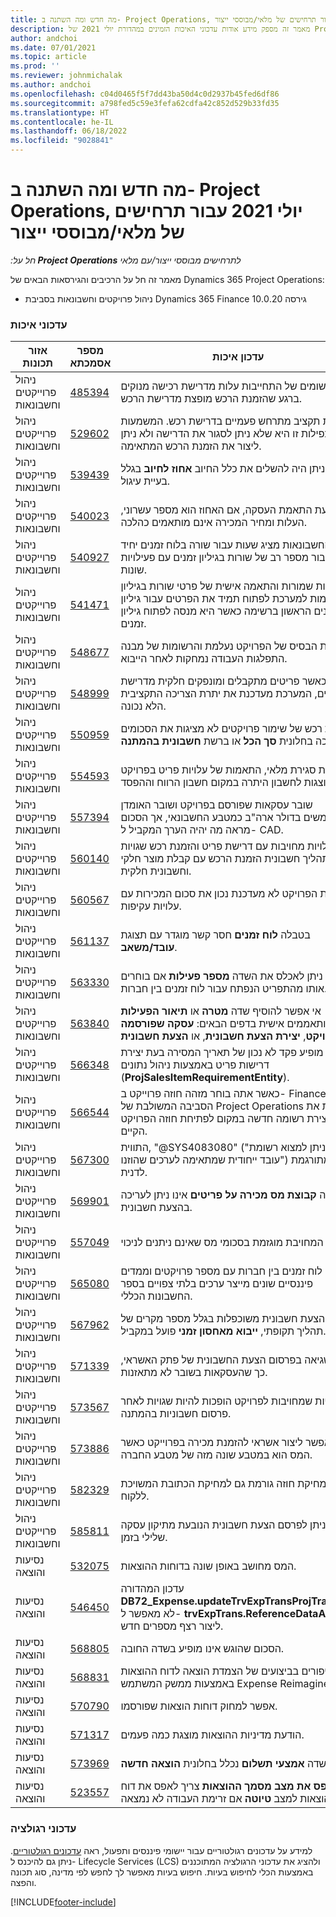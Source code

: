 ```yaml
---
title: מה חדש ומה השתנה ב- Project Operations, יולי 2021 עבור תרחישים של מלאי/מבוססי ייצור
description: מאמר זה מספק מידע אודות עדכוני האיכות הזמינים במהדורת יולי 2021 של Project Operations עבור תרחישים מבוססי מלאי/ייצור.
author: andchoi
ms.date: 07/01/2021
ms.topic: article
ms.prod: ''
ms.reviewer: johnmichalak
ms.author: andchoi
ms.openlocfilehash: c04d0465f5f7dd43ba50d4c0d2937b45fed6df86
ms.sourcegitcommit: a798fed5c59e3fefa62cdfa42c852d529b33fd35
ms.translationtype: HT
ms.contentlocale: he-IL
ms.lasthandoff: 06/18/2022
ms.locfileid: "9028841"
---
```

# <a name="whats-new-or-changed-in-project-operations-july-2021-for-stockedproduction-based-scenarios"></a>מה חדש ומה השתנה ב- Project Operations, יולי 2021 עבור תרחישים של מלאי/מבוססי ייצור

_חל על:**‏ Project Operations** לתרחישים מבוססי ייצור/עם מלאי_

מאמר זה חל על הרכיבים והגירסאות הבאים של Dynamics 365 Project Operations:

- ניהול פרויקטים וחשבונאות בסביבת Dynamics 365 Finance גירסה 10.0.20
 
### <a name="quality-updates"></a>עדכוני איכות
                                                                                                                                                                                  
| אזור תכונות                      | מספר אסמכתא| עדכון איכות                                                                                                                                                                          |
|-----------------------------------|--------|---------------------------------------------------------------------------------------------------------------------------------------------------------------------------------|
| ניהול פרוייקטים וחשבונאות | [485394](https://fix.lcs.dynamics.com/Issue/Details/?bugId=485394) | רישומים של התחייבות עלות מדרישת רכישה מנוקים ברגע שהזמנת הרכש מופצת מדרישת הרכש.                                                                           |
| ניהול פרוייקטים וחשבונאות | [529602](https://fix.lcs.dynamics.com/Issue/Details/?bugId=529602) | אימות תקציב מתרחש פעמיים בדרישת רכש. המשמעות של כפילות זו היא שלא ניתן לסגור את הדרישה ולא ניתן ליצור את הזמנת הרכש המתאימה.                                                                                                                        |
| ניהול פרוייקטים וחשבונאות | [539439](https://fix.lcs.dynamics.com/Issue/Details/?bugId=539439) | לא ניתן היה להשלים את כלל החיוב **אחוז לחיוב** בגלל בעיית עיגול.                                                                              |
| ניהול פרוייקטים וחשבונאות | [540023](https://fix.lcs.dynamics.com/Issue/Details/?bugId=540023) | בעת התאמת העסקה, אם האחוז הוא מספר עשרוני, העלות ומחיר המכירה אינם מותאמים כהלכה.                                      |
| ניהול פרוייקטים וחשבונאות | [540927](https://fix.lcs.dynamics.com/Issue/Details/?bugId=540927) | מקור החשבונאות מציג שעות עבור שורה בלוח זמנים יחיד עבור מספר רב של שורות בגיליון זמנים עם פעילויות שונות.                                      |
| ניהול פרוייקטים וחשבונאות | [541471](https://fix.lcs.dynamics.com/Issue/Details/?bugId=541471) | תצוגות שמורות והתאמה אישית של פרטי שורות בגיליון זמן גורמות למערכת לפתוח תמיד את הפרטים עבור גיליון הזמנים הראשון ברשימה כאשר היא מנסה לפתוח גיליון זמנים.  |
| ניהול פרוייקטים וחשבונאות | [548677](https://fix.lcs.dynamics.com/Issue/Details/?bugId=548677) | צומת הבסיס של הפרויקט נעלמת והרשומות של מבנה התפלגות העבודה נמחקות לאחר הייבוא.                                                                                             |
| ניהול פרוייקטים וחשבונאות | [548999](https://fix.lcs.dynamics.com/Issue/Details/?bugId=548999) | כאשר פריטים מתקבלים ומונפקים חלקית מדרישת הפריטים, המערכת מעדכנת את יתרת הצריכה התקציבית הלא נכונה. |
| ניהול פרוייקטים וחשבונאות | [550959](https://fix.lcs.dynamics.com/Issue/Details/?bugId=550959) | הזמנות רכש של שימור פרויקטים לא מציגות את הסכומים כהלכה בחלונית **סך הכל** או ברשת **חשבונית בהמתנה**.                                                                  |
| ניהול פרוייקטים וחשבונאות | [554593](https://fix.lcs.dynamics.com/Issue/Details/?bugId=554593) | בעת סגירת מלאי, התאמות של עלויות פריט בפרויקט מוצגות לחשבון היתרה במקום חשבון הרווח וההפסד.                                                            |
| ניהול פרוייקטים וחשבונאות | [557394](https://fix.lcs.dynamics.com/Issue/Details/?bugId=557394) | שובר עסקאות שפורסם בפרויקט ושובר האומדן משתמשים בדולר ארה"ב כמטבע החשבונאי, אך הסכום מראה מה יהיה הערך המקביל ל- CAD.              |
| ניהול פרוייקטים וחשבונאות | [560140](https://fix.lcs.dynamics.com/Issue/Details/?bugId=560140) | עלויות מחויבות עם דרישת פריט והזמנת רכש שגויות בתהליך חשבונית הזמנת הרכש עם קבלת מוצר חלקי וחשבונית חלקית.       |
| ניהול פרוייקטים וחשבונאות | [560567](https://fix.lcs.dynamics.com/Issue/Details/?bugId=560567) | התאמת הפרויקט לא מעדכנת נכון את סכום המכירות עם עלויות עקיפות.                                                                                    |
| ניהול פרוייקטים וחשבונאות | [561137](https://fix.lcs.dynamics.com/Issue/Details/?bugId=561137) | בטבלה **לוח זמנים** חסר קשר מוגדר עם תצוגת **עובד/משאב**.                                                                                   |
| ניהול פרוייקטים וחשבונאות | [563330](https://fix.lcs.dynamics.com/Issue/Details/?bugId=563330) | לא ניתן לאכלס את השדה **מספר פעילות** אם בוחרים אותו מהתפריט הנפתח עבור לוח זמנים בין חברות.                                                                 |
| ניהול פרוייקטים וחשבונאות | [563840](https://fix.lcs.dynamics.com/Issue/Details/?bugId=563840) | אי אפשר להוסיף שדה **מטרה** או **תיאור הפעילות** מותאממים אישית בדפים הבאים: **עסקה שפורסמה בפרויקט**, **יצירת הצעת חשבונית**, או **הצעת חשבונית**.  |
| ניהול פרוייקטים וחשבונאות | [566348](https://fix.lcs.dynamics.com/Issue/Details/?bugId=566348) | מופיע פקד לא נכון של תאריך המסירה בעת יצירת דרישות פריט באמצעות ניהול נתונים (**ProjSalesItemRequirementEntity**).                                              |
| ניהול פרוייקטים וחשבונאות | [566544](https://fix.lcs.dynamics.com/Issue/Details/?bugId=566544) | כאשר אתה בוחר מזהה חוזה פרוייקט ב- Finance, הסביבה המשולבת של Project Operations פותחת את הדף ליצירת רשומה חדשה במקום לפתיחת חוזה הפרויקט הקיים.                                                                                                                 |
| ניהול פרוייקטים וחשבונאות | [567300](https://fix.lcs.dynamics.com/Issue/Details/?bugId=567300) |  התווית, "@SYS4083080" ("לא ניתן למצוא רשומת עובד ייחודית שמתאימה לערכים שהוזנו") אינה מתורגמת לדנית.                                |
| ניהול פרוייקטים וחשבונאות | [569901](https://fix.lcs.dynamics.com/Issue/Details/?bugId=569901) | השדה **קבוצת מס מכירה על פריטים** אינו ניתן לעריכה בהצעת חשבונית.                                                                               |
| ניהול פרוייקטים וחשבונאות | [557049](https://fix.lcs.dynamics.com/Issue/Details/?bugId=557049) | העלות המחויבת מוגזמת בסכומי מס שאינם ניתנים לניכוי.                                                                                                    |
| ניהול פרוייקטים וחשבונאות | [565080](https://fix.lcs.dynamics.com/Issue/Details/?bugId=565080) | פרסום לוח זמנים בין חברות עם מספר פרויקטים וממדים פיננסיים שונים מייצר ערכים בלתי צפויים בספר החשבונות הכללי.                             |
| ניהול פרוייקטים וחשבונאות | [567962](https://fix.lcs.dynamics.com/Issue/Details/?bugId=567962) | שורות הצעת חשבונית משוכפלות בגלל מספר מקרים של תהליך תקופתי, **ייבוא מאחסון זמני** פועל במקביל.                                      |
| ניהול פרוייקטים וחשבונאות | [571339](https://fix.lcs.dynamics.com/Issue/Details/?bugId=571339) | יש שגיאה בפרסום הצעת החשבונית של פתק האשראי, כך שהעסקאות בשובר לא מתאזנות.    |
| ניהול פרוייקטים וחשבונאות | [573567](https://fix.lcs.dynamics.com/Issue/Details/?bugId=573567) | עלויות שמחויבות לפרויקט הופכות להיות שגויות לאחר פרסום חשבוניות בהמתנה.                                                                             |
| ניהול פרוייקטים וחשבונאות | [573886](https://fix.lcs.dynamics.com/Issue/Details/?bugId=573886) | אי אפשר ליצור אשראי להזמנת מכירה בפרוייקט כאשר המס הוא במטבע שונה מזה של מטבע החברה.                                      |
| ניהול פרוייקטים וחשבונאות | [582329](https://fix.lcs.dynamics.com/Issue/Details/?bugId=582329) | מחיקת חוזה גורמת גם למחיקת הכתובת המשויכת ללקוח.                                                                                     |
| ניהול פרוייקטים וחשבונאות | [585811](https://fix.lcs.dynamics.com/Issue/Details/?bugId=585811) | לא ניתן לפרסם הצעת חשבונית הנובעת מתיקון עסקה שלילי בזמן.                                                                    |
| נסיעות והוצאה                  | [532075](https://fix.lcs.dynamics.com/Issue/Details/?bugId=532075) | המס מחושב באופן שונה בדוחות ההוצאות.                                                                                                                  |
| נסיעות והוצאה                  | [546450](https://fix.lcs.dynamics.com/Issue/Details/?bugId=546450) | עדכון המהדורה **DB72_Expense.updateTrvExpTransProjTransId()**   לא מאפשר ל- **trvExpTrans.ReferenceDataAreaId** ליצור רצף מספרים חדש.                    |
| נסיעות והוצאה                  | [568805](https://fix.lcs.dynamics.com/Issue/Details/?bugId=568805) | הסכום שהוגש אינו מופיע בשדה החובה.                                                                                                             |
| נסיעות והוצאה                  | [568831](https://fix.lcs.dynamics.com/Issue/Details/?bugId=568831) | שיפורים בביצועים של הצמדת הוצאה לדוח ההוצאות באמצעות ממשק המשתמש Expense Reimagined.                                                            |
| נסיעות והוצאה                  | [570790](https://fix.lcs.dynamics.com/Issue/Details/?bugId=570790) | אפשר למחוק דוחות הוצאות שפורסמו.                                                                                           |
| נסיעות והוצאה                  | [571317](https://fix.lcs.dynamics.com/Issue/Details/?bugId=571317) | הודעת מדיניות ההוצאות מוצגת כמה פעמים.                                                                                                       |
| נסיעות והוצאה                  | [573969](https://fix.lcs.dynamics.com/Issue/Details/?bugId=573969) | השדה  **אמצעי תשלום** נכלל בחלונית **הוצאה חדשה**.                                                                                                      |
| נסיעות והוצאה                  | [523557](https://fix.lcs.dynamics.com/Issue/Details/?bugId=523557) | הכלי **אפס את מצב מסמך ההוצאות** צריך לאפס את דוח ההוצאות למצב **טיוטה** אם זרימת העבודה לא נמצאה. 

### <a name="regulatory-updates"></a>עדכוני רגולציה
למידע על עדכונים רגולטוריים עבור יישומי פיננסים ותפעול, ראה [עדכונים רגולטוריים](/dynamics365/finance/localizations/regulatory-updates). ניתן גם להיכנס ל- Lifecycle Services ‏(LCS) ולהציג את עדכוני הרגולציה המתוכננים באמצעות הכלי לחיפוש בעיות. חיפוש בעיות מאפשר לך לחפש לפי מדינה, סוג תכונה והפצה.


[!INCLUDE[footer-include](../../includes/footer-banner.md)]
